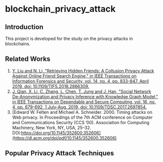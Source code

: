 # blockchain_privacy_attack
## Introduction
This project is developed for the study on the privacy attacks in blockchains.

## Related Works
1. [Y. Liu and N. Li, "Retrieving Hidden Friends: A Collusion Privacy Attack Against Online Friend Search Engine," in IEEE Transactions on Information Forensics and Security, vol. 14, no. 4, pp. 833-847, April 2019, doi: 10.1109/TIFS.2018.2866309.](https://ieeexplore.ieee.org/stamp/stamp.jsp?tp=&arnumber=8443384)
2. [J. Qian, X. Li, C. Zhang, L. Chen, T. Jung and J. Han, "Social Network De-Anonymization and Privacy Inference with Knowledge Graph Model," in IEEE Transactions on Dependable and Secure Computing, vol. 16, no. 4, pp. 679-692, 1 July-Aug. 2019, doi: 10.1109/TDSC.2017.2697854.](https://ieeexplore.ieee.org/stamp/stamp.jsp?arnumber=7911249)
3. [Edward W. Felten and Michael A. Schneider. 2000. Timing attacks on Web privacy. In Proceedings of the 7th ACM conference on Computer and Communications Security (CCS ’00). Association for Computing Machinery, New York, NY, USA, 25–32. DOI:https://doi.org/10.1145/352600.352606](https://dl.acm.org/doi/pdf/10.1145/352600.352606)

## Popular Privacy Attack Techniques
